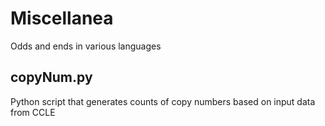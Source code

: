 # Miscellanea

Odds and ends in various languages

## copyNum.py

Python script that generates counts of copy numbers based on input data from CCLE



